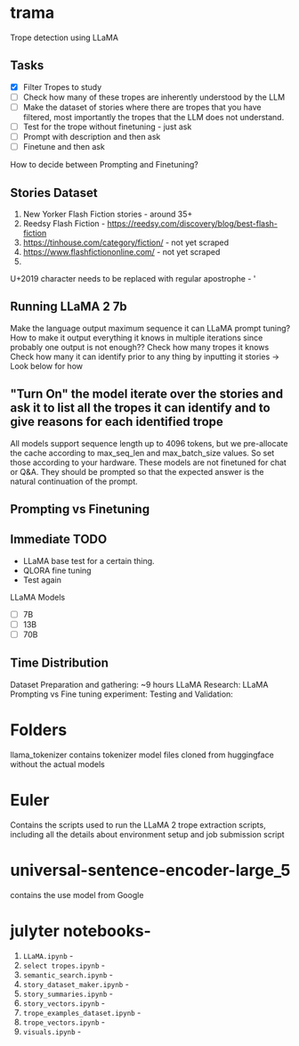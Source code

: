 # trama
Trope detection using LLaMA

## Tasks
- [x] Filter Tropes to study
- [ ] Check how many of these tropes are inherently understood by the LLM
- [ ] Make the dataset of stories where there are tropes that you have filtered, most importantly the tropes that the LLM does not understand.
- [ ] Test for the trope without finetuning - just ask
- [ ] Prompt with description and then ask
- [ ] Finetune and then ask

How to decide between Prompting and Finetuning?

## Stories Dataset
1. New Yorker Flash Fiction stories - around 35+
2. Reedsy Flash Fiction - https://reedsy.com/discovery/blog/best-flash-fiction
3. https://tinhouse.com/category/fiction/ - not yet scraped
4. https://www.flashfictiononline.com/ - not yet scraped
5. 


U+2019 character needs to be replaced with regular apostrophe - '

## Running LLaMA 2 7b
Make the language output maximum sequence it can
LLaMA prompt tuning?
How to make it output everything it knows in multiple iterations since probably one output is not enough??
Check how many tropes it knows
Check how many it can identify prior to any thing by inputting it stories -> Look below for how

"Turn On" the model
iterate over the stories and ask it to list all the tropes it can identify and to give reasons for each identified trope
---
All models support sequence length up to 4096 tokens, but we pre-allocate the cache according to max_seq_len and max_batch_size values. So set those according to your hardware.
These models are not finetuned for chat or Q&A. They should be prompted so that the expected answer is the natural continuation of the prompt.

## Prompting vs Finetuning


## Immediate TODO
- LLaMA base test for a certain thing.
- QLORA fine tuning
- Test again

LLaMA Models
- [ ] 7B
- [ ] 13B
- [ ] 70B

## Time Distribution
Dataset Preparation and gathering: ~9 hours
LLaMA Research: 
LLaMA Prompting vs Fine tuning experiment: 
Testing and Validation:

# Folders
llama_tokenizer contains tokenizer model files cloned from huggingface without the actual models

# Euler 
Contains the scripts used to run the LLaMA 2 trope extraction scripts, including all the details about environment setup and job submission script

# universal-sentence-encoder-large_5
contains the use model from Google

# julyter notebooks-
1. `LLaMA.ipynb` - 
2. `select tropes.ipynb` -
3. `semantic_search.ipynb` - 
4. `story_dataset_maker.ipynb` - 
5. `story_summaries.ipynb` - 
6. `story_vectors.ipynb` - 
7. `trope_examples_dataset.ipynb` -
8. `trope_vectors.ipynb` - 
9. `visuals.ipynb` - 

